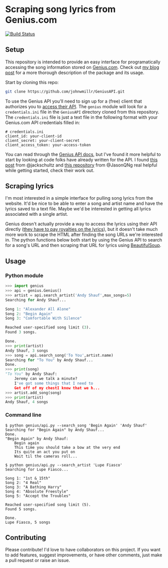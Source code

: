# Scraping song lyrics from Genius.com

[![Build Status](https://travis-ci.org/johnwmillr/GeniusAPI.svg?branch=master)](https://travis-ci.org/johnwmillr/GeniusAPI)

## Setup
This repository is intended to provide an easy interface for programatically accessing the song information stored on [Genius.com](https://www.genius.com). Check out [my blog post](http://www.johnwmillr.com/blog/2017/scraping-genius-lyrics) for a more thorough description of the package and its usage.

Start by cloning this repo:

```bash
git clone https://github.com/johnwmillr/GeniusAPI.git
```

To use the Genius API you'll need to sign up for a (free) client that authorizes you to [access their API](http://genius.com/api-clients). The `genius` module will look for a `credentials.ini` file in the `GeniusAPI` directory cloned from this repository. The `credentials.ini` file is just a text file in the following format with your Genius.com API credentials filled in:
```
# credentials.ini
client_id: your-client-id
client_secret: your-client-secret
client_access_token: your-access-token
```

You can read through the [Genius API docs](https://docs.genius.com/), but I've found it more helpful to start by looking at code folks have already written for the API. I found [this post](https://bigishdata.com/2016/09/27/getting-song-lyrics-from-geniuss-api-scraping) from @jackschultz and [this repository](https://github.com/jasonqng/genius-lyrics-search) from @JasonQNg real helpful while getting started, check their work out.


## Scraping lyrics
I'm most interested in a simple interface for pulling song lyrics from the website. It'd be nice to be able to enter a song and artist name and have the lyrics saved to a text file. Maybe we'd be interested in getting all lyrics associated with a single artist.

Genius doesn't actually provide a way to access the lyrics using their API directly ([they have to pay royalties on the lyrics](https://www.nytimes.com/2014/05/07/business/media/rap-genius-website-agrees-to-license-with-music-publishers.html?ref=oembed&_r=0)), but it doesn't take much more work to scrape the HTML after finding the song URLs we're interested in. The python functions below both start by using the Genius API to search for a song's URL and then scraping that URL for lyrics using [BeautifulSoup](https://www.crummy.com/software/BeautifulSoup/bs4/doc/).

## Usage
### Python module
```python
>>> import genius
>>> api = genius.Genius()
>>> artist = api.search_artist('Andy Shauf',max_songs=5)
Searching for Andy Shauf...

Song 1: "Alexander All Alone"
Song 2: "Begin Again"
Song 3: "Comfortable With Silence"

Reached user-specified song limit (3).
Found 3 songs.

Done.
>>> print(artist)
Andy Shauf, 3 songs
>>> song = api.search_song('To You',artist.name)
Searching for "To You" by Andy Shauf...
Done.
>>> print(song)
"To You" by Andy Shauf:
    Jeremy can we talk a minute?
    I've got some things that I need to
    Get off of my chestI know that we h...
>>> artist.add_song(song)
>>> print(artist)
Andy Shauf, 4 songs
```

### Command line
```
$ python genius/api.py --search_song 'Begin Again' 'Andy Shauf'
Searching for "Begin Again" by Andy Shauf...
Done.
"Begin Again" by Andy Shauf:
    Begin again
    This time you should take a bow at the very end
    Its quite an act you put on
    Wait til the cameras roll...

$ python genius/api.py --search_artist 'Lupe Fiasco'
Searching for Lupe Fiasco...

Song 1: "1st & 15th"
Song 2: "4 Real"
Song 3: "A Bathing Harry"
Song 4: "Absolute Freestyle"
Song 5: "Accept the Troubles"

Reached user-specified song limit (5).
Found 5 songs.

Done.
Lupe Fiasco, 5 songs
```

## Contributing
Please contribute! I'd love to have collaborators on this project. If you want to add features, suggest improvements, or have other comments, just make a pull request or raise an issue.
